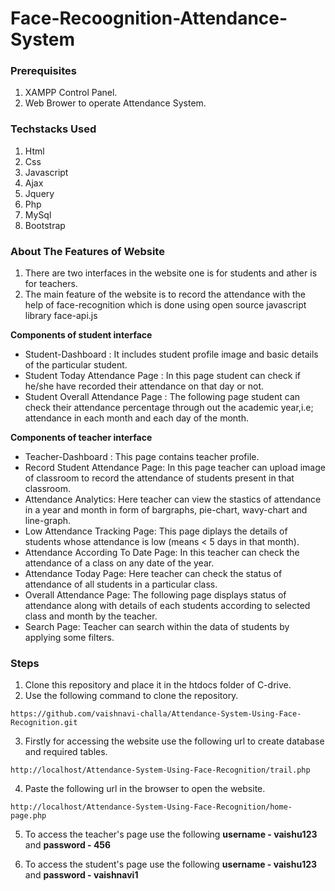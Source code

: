 # Face-Recoognition-Attendance-System

### Prerequisites

1. XAMPP Control Panel.
2. Web Brower to operate Attendance System.

### Techstacks Used
1. Html
2. Css
3. Javascript
4. Ajax
5. Jquery
6. Php
7. MySql
8. Bootstrap

### About The Features of Website
1. There are two interfaces in the website one is for students and ather is for teachers.
2. The main feature of the website is to record the attendance with the help of face-recognition which is done using open source javascript library face-api.js<br>

**Components of student interface**
* Student-Dashboard : It includes student profile image and basic details of the particular student.
* Student Today Attendance Page : In this page student can check if he/she have recorded their attendance on that day or not.
* Student Overall Attendance Page : The following page student can check their attendance percentage through out the academic year,i.e; attendance in each month and each day of the month.<br>

**Components of teacher interface**
* Teacher-Dashboard : This page contains teacher profile.
* Record Student Attendance Page: In this page teacher can upload image of classroom to record the attendance of students present in that classroom.
* Attendance Analytics: Here teacher can view the stastics of attendance in a year and month in form of bargraphs, pie-chart, wavy-chart and line-graph.
* Low Attendance Tracking Page: This page diplays the details of students whose attendance is low (means < 5 days in that month).
* Attendance According To Date Page: In this teacher can check the attendance of a class on any date of the year.
* Attendance Today Page: Here teacher can check the status of attendance of all students in a particular class.
* Overall Attendance Page: The following page displays status of attendance along with details of each students according to selected class and month by the teacher.
* Search Page: Teacher can search within the data of students by applying some filters.
### Steps

1. Clone this repository and place it in the htdocs folder of C-drive.
2. Use the following command to clone the repository.
```
https://github.com/vaishnavi-challa/Attendance-System-Using-Face-Recognition.git
```
3. Firstly for accessing the website use the following url to create database and required tables.
```
http://localhost/Attendance-System-Using-Face-Recognition/trail.php
```
4. Paste the following url in the browser to open the website.
```
http://localhost/Attendance-System-Using-Face-Recognition/home-page.php
```

5. To access the teacher's page use the following **username - vaishu123** and **password - 456**

6. To access the student's page use the following **username - vaishu123** and **password - vaishnavi1**
